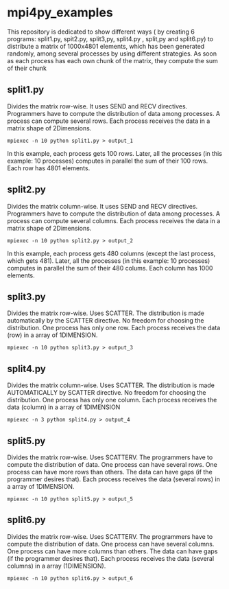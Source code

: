 # mpi4py_examples
This repository is dedicated to show different ways ( by creating 6 programs: split1.py, spit2.py, split3,py, split4.py , split,py and split6.py) to distribute a matrix of 1000x4801 elements, which has been generated randomly, among several processes by using different strategies. As soon as each process has each own chunk of the matrix, they compute the sum of their chunk

## split1.py

Divides the matrix row-wise. It uses SEND and RECV directives. Programmers have to compute the distribution of data among processes. A process can compute several rows. Each process receives the data in a matrix shape of 2Dimensions.

	mpiexec -n 10 python split1.py > output_1

In this example, each process gets 100 rows. Later, all the processes (in this example: 10 processes) computes in parallel the sum of their 100 rows. Each row has 4801 elements.

## split2.py

Divides the matrix column-wise. It uses SEND and RECV directives. Programmers have to compute the distribution of data among processes. A process can compute several columns. Each process receives the data in a matrix shape of 2Dimensions.
	 
	mpiexec -n 10 python split2.py > output_2

In this example, each process gets 480 columns (except the last process, which gets 481). Later, all the processes (in this example: 10 processes) computes in parallel the sum of their 480 colums. Each column has 1000 elements.

## split3.py   

Divides the matrix row-wise. Uses SCATTER. The distribution is made automatically by the SCATTER directive. No freedom for choosing the  distribution. One process has only one row. Each process receives the data (row) in a array of 1DIMENSION.
              
	mpiexec -n 10 python split3.py > output_3


## split4.py   

Divides the matrix column-wise. Uses SCATTER. The distribution is made AUTOMATICALLY by SCATTER directive. No freedom for choosing the  distribution. One process has only one column. Each process receives the data (column) in a array of 1DIMENSION
	
	mpiexec -n 3 python split4.py > output_4


## split5.py 

Divides the matrix row-wise. Uses SCATTERV. The programmers have to compute the distribution of data. One process can have several rows. One process can have more rows than others. The data can have gaps (if the programmer desires that). Each process receives the data (several rows) in a array of 1DIMENSION.

	mpiexec -n 10 python split5.py > output_5

## split6.py 

Divides the matrix row-wise. Uses SCATTERV. The programmers have to compute the distribution of data. One process can have several columns. One process can have more columns than others. The data can have gaps (if the programmer desires that). Each process receives the data (several columns) in a array (1DIMENSION).

	mpiexec -n 10 python split6.py > output_6
